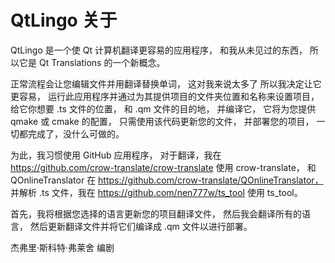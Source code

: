 # QtLingo 关于

QtLingo 是一个使 Qt 计算机翻译更容易的应用程序，
和我从未见过的东西，
所以它是 Qt Translations 的一个新概念。

正常流程会让您编辑文件并用翻译替换单词，
这对我来说太多了
所以我决定让它更容易，
运行此应用程序并通过为其提供项目的文件夹位置和名称来设置项目，
给它你想要 .ts 文件的位置，
和 .qm 文件的目的地，
并编译它，
它将为您提供 qmake 或 cmake 的配置，
只需使用该代码更新您的文件，
并部署您的项目，
一切都完成了，没什么可做的。

为此，我习惯使用 GitHub 应用程序，
对于翻译，我在 https://github.com/crow-translate/crow-translate 使用 crow-translate，
和 QOnlineTranslator 在 https://github.com/crow-translate/QOnlineTranslator，
并解析 .ts 文件，我在 https://github.com/nen777w/ts_tool 使用 ts_tool。

首先，我将根据您选择的语言更新您的项目翻译文件，
然后我会翻译所有的语言，
然后更新翻译文件并将它们编译成 .qm 文件以进行部署。

杰弗里·斯科特·弗莱舍 编剧